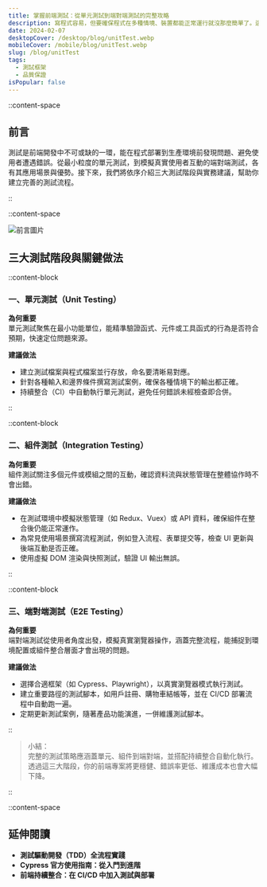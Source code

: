 ```yaml
---
title: 掌握前端測試：從單元測試到端對端測試的完整攻略
description: 寫程式容易，但要確保程式在多種情境、裝置都能正常運行就沒那麼簡單了。這時「測試」便成了維持程式品質的關鍵環節。從最基礎的單元測試，到模擬使用者行為的端對端測試，每一種測試方式都有它的價值與最佳應用情境。本文將帶你認識不同類型的前端測試工具，以及如何在開發流程中實踐自動化測試，打造更穩定、可預期的專案。
date: 2024-02-07
desktopCover: /desktop/blog/unitTest.webp
mobileCover: /mobile/blog/unitTest.webp
slug: /blog/unitTest
tags:
  - 測試框架
  - 品質保證
isPopular: false
---
```


::content-space

## 前言

測試是前端開發中不可或缺的一環，能在程式部署到生產環境前發現問題、避免使用者遭遇錯誤。從最小粒度的單元測試，到模擬真實使用者互動的端對端測試，各有其應用場景與優勢。接下來，我們將依序介紹三大測試階段與實務建議，幫助你建立完善的測試流程。

::

::content-space

![前言圖片](/desktop/blog/unitTest.webp)

## 三大測試階段與關鍵做法

::content-block

### 一、單元測試（Unit Testing）

**為何重要**  
單元測試聚焦在最小功能單位，能精準驗證函式、元件或工具函式的行為是否符合預期，快速定位問題來源。

**建議做法**

- 建立測試檔案與程式檔案並行存放，命名要清晰易對應。
- 針對各種輸入和邊界條件撰寫測試案例，確保各種情境下的輸出都正確。
- 持續整合（CI）中自動執行單元測試，避免任何錯誤未經檢查即合併。

::

::content-block

### 二、組件測試（Integration Testing）

**為何重要**  
組件測試關注多個元件或模組之間的互動，確認資料流與狀態管理在整體協作時不會出錯。

**建議做法**

- 在測試環境中模擬狀態管理（如 Redux、Vuex）或 API 資料，確保組件在整合後仍能正常運作。
- 為常見使用場景撰寫流程測試，例如登入流程、表單提交等，檢查 UI 更新與後端互動是否正確。
- 使用虛擬 DOM 渲染與快照測試，驗證 UI 輸出無誤。

::

::content-block

### 三、端對端測試（E2E Testing）

**為何重要**  
端對端測試從使用者角度出發，模擬真實瀏覽器操作，涵蓋完整流程，能捕捉到環境配置或組件整合層面才會出現的問題。

**建議做法**

- 選擇合適框架（如 Cypress、Playwright），以真實瀏覽器模式執行測試。
- 建立重要路徑的測試腳本，如用戶註冊、購物車結帳等，並在 CI/CD 部署流程中自動跑一遍。
- 定期更新測試案例，隨著產品功能演進，一併維護測試腳本。

::

> 小結：  
> 完整的測試策略應涵蓋單元、組件到端對端，並搭配持續整合自動化執行。透過這三大階段，你的前端專案將更穩健、錯誤率更低、維護成本也會大幅下降。

::

::content-space

## 延伸閱讀

- **測試驅動開發（TDD）全流程實踐**
- **Cypress 官方使用指南：從入門到進階**
- **前端持續整合：在 CI/CD 中加入測試與部署**
